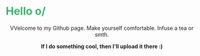 <h1 style="color:MediumSeaGreen;"> Hello o/ </h1>
<center>
VVelcome to my Github page. Make yourself comfortable. Infuse a tea or smth.
<b>
<p>
  If I do something cool, then I'll upload it there :) 
</p>
</b>
</center>
